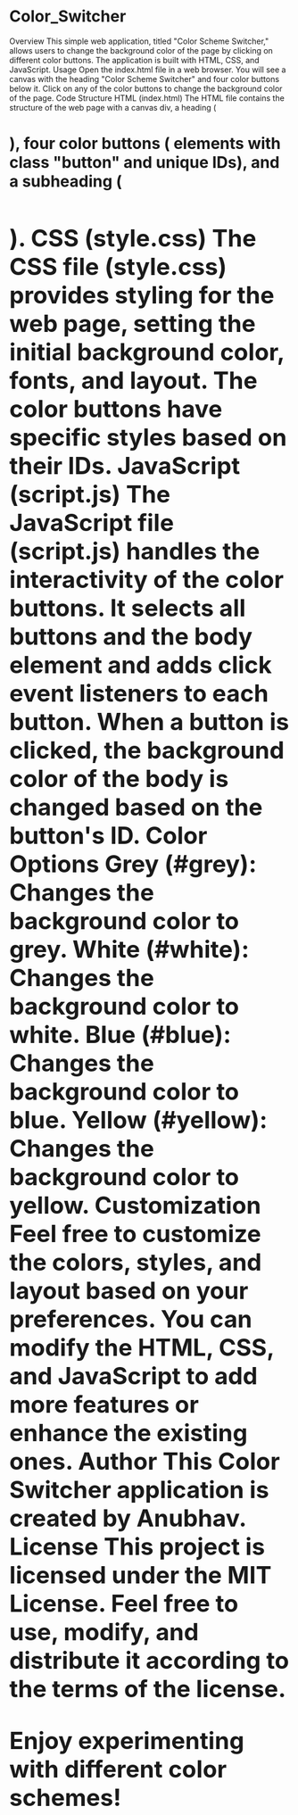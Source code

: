 # Color_Switcher
Overview
This simple web application, titled "Color Scheme Switcher," allows users to change the background color of the page by clicking on different color buttons. The application is built with HTML, CSS, and JavaScript.
Usage
Open the index.html file in a web browser.
You will see a canvas with the heading "Color Scheme Switcher" and four color buttons below it.
Click on any of the color buttons to change the background color of the page.
Code Structure
HTML (index.html)
The HTML file contains the structure of the web page with a canvas div, a heading (<h1>), four color buttons (<span> elements with class "button" and unique IDs), and a subheading (<h2>).
CSS (style.css)
The CSS file (style.css) provides styling for the web page, setting the initial background color, fonts, and layout. The color buttons have specific styles based on their IDs.
JavaScript (script.js)
The JavaScript file (script.js) handles the interactivity of the color buttons. It selects all buttons and the body element and adds click event listeners to each button.
When a button is clicked, the background color of the body is changed based on the button's ID.
Color Options
Grey (#grey): Changes the background color to grey.
White (#white): Changes the background color to white.
Blue (#blue): Changes the background color to blue.
Yellow (#yellow): Changes the background color to yellow.
Customization
Feel free to customize the colors, styles, and layout based on your preferences. You can modify the HTML, CSS, and JavaScript to add more features or enhance the existing ones.
Author
This Color Switcher application is created by Anubhav.
License
This project is licensed under the MIT License. Feel free to use, modify, and distribute it according to the terms of the license.

Enjoy experimenting with different color schemes!









